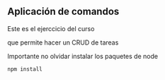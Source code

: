 ## Aplicación de comandos

Este es el ejerccicio del curso 

que permite hacer un CRUD de tareas

Importante no olvidar instalar los paquetes de node 


```
npm install

```